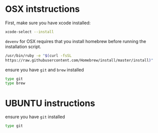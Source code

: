 # OSX intstructions

First, make sure you have xcode installed:

```bash
xcode-select --install
```

`devenv` for OSX requires that you install homebrew before running the
installation script.

```bash
/usr/bin/ruby -e "$(curl -fsSL
https://raw.githubusercontent.com/Homebrew/install/master/install)"
```

ensure you have `git` and `brew` installed

```bash
type git
type brew
```

# UBUNTU instructions

ensure you have `git` installed

```bash
type git
```
